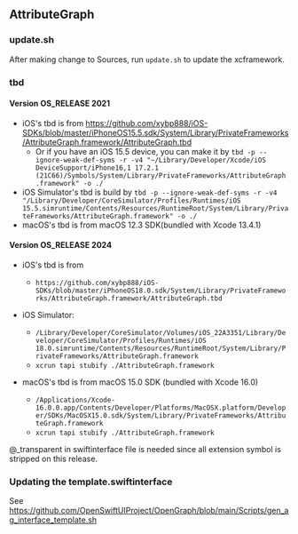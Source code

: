 ## AttributeGraph

### update.sh

After making change to Sources, run `update.sh` to update the xcframework.

### tbd

#### Version OS_RELEASE 2021

- iOS's tbd is from https://github.com/xybp888/iOS-SDKs/blob/master/iPhoneOS15.5.sdk/System/Library/PrivateFrameworks/AttributeGraph.framework/AttributeGraph.tbd
    - Or if you have an iOS 15.5 device, you can make it by `tbd -p --ignore-weak-def-syms -r -v4 "~/Library/Developer/Xcode/iOS DeviceSupport/iPhone16,1 17.2.1 (21C66)/Symbols/System/Library/PrivateFrameworks/AttributeGraph.framework" -o ./`
- iOS Simulator's tbd is build by `tbd -p --ignore-weak-def-syms -r -v4 "/Library/Developer/CoreSimulator/Profiles/Runtimes/iOS 15.5.simruntime/Contents/Resources/RuntimeRoot/System/Library/PrivateFrameworks/AttributeGraph.framework" -o ./`
- macOS's tbd is from macOS 12.3 SDK(bundled with Xcode 13.4.1)

#### Version OS_RELEASE 2024

- iOS's tbd is from
    - `https://github.com/xybp888/iOS-SDKs/blob/master/iPhoneOS18.0.sdk/System/Library/PrivateFrameworks/AttributeGraph.framework/AttributeGraph.tbd` 
- iOS Simulator: 
    - `/Library/Developer/CoreSimulator/Volumes/iOS_22A3351/Library/Developer/CoreSimulator/Profiles/Runtimes/iOS 18.0.simruntime/Contents/Resources/RuntimeRoot/System/Library/PrivateFrameworks/AttributeGraph.framework`
    - `xcrun tapi stubify ./AttributeGraph.framework`

- macOS's tbd is from macOS 15.0 SDK (bundled with Xcode 16.0)
    - `/Applications/Xcode-16.0.0.app/Contents/Developer/Platforms/MacOSX.platform/Developer/SDKs/MacOSX15.0.sdk/System/Library/PrivateFrameworks/AttributeGraph.framework`
    - `xcrun tapi stubify ./AttributeGraph.framework`

@_transparent in swiftinterface file is needed since all extension symbol is stripped on this release.

### Updating the template.swiftinterface

See https://github.com/OpenSwiftUIProject/OpenGraph/blob/main/Scripts/gen_ag_interface_template.sh
